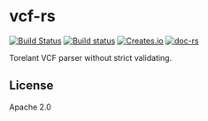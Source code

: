 vcf-rs
======
[![Build Status](https://travis-ci.org/informationsea/vcf-rs.svg?branch=master)](https://travis-ci.org/informationsea/vcf-rs)
[![Build status](https://ci.appveyor.com/api/projects/status/0mc9d6lf42ovg5uy/branch/master?svg=true)](https://ci.appveyor.com/project/informationsea/vcf-rs/branch/master)
[![Creates.io](http://meritbadge.herokuapp.com/vcf)](https://crates.io/crates/vcf)
[![doc-rs](https://docs.rs/vcf/badge.svg)](https://docs.rs/vcf)

Torelant VCF parser without strict validating.

License
-------
Apache 2.0
